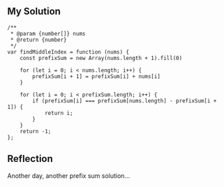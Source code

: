 ## My Solution

```
/**
 * @param {number[]} nums
 * @return {number}
 */
var findMiddleIndex = function (nums) {
    const prefixSum = new Array(nums.length + 1).fill(0)

    for (let i = 0; i < nums.length; i++) {
        prefixSum[i + 1] = prefixSum[i] + nums[i]
    }

    for (let i = 0; i < prefixSum.length; i++) {
        if (prefixSum[i] === prefixSum[nums.length] - prefixSum[i + 1]) {
            return i;
        }
    }
    return -1;
};
```

## Reflection

Another day, another prefix sum solution...
